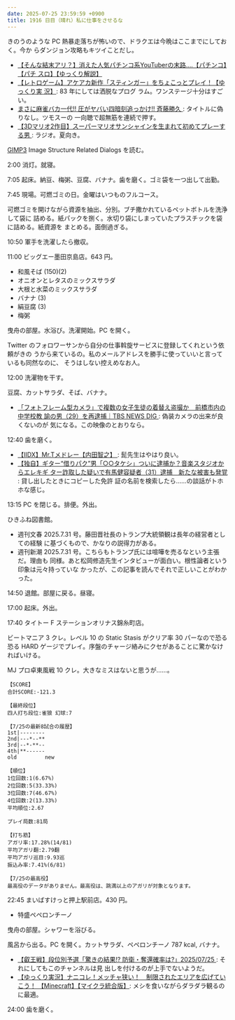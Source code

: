 ```yaml
---
date: 2025-07-25 23:59:59 +0900
title: 1916 日目（晴れ）私に仕事をさせるな
---
```


きのうのような PC 熱暴走落ちが怖いので、ドラクエは今晩はここまでにしておく。今か
らダンジョン攻略もキツイことだし。

* [【そんな結末アリ？】消えた人気パチンコ系YouTuberの末路....【パチンコ】【パチ
  スロ】【ゆっくり解説】](https://www.youtube.com/watch?v=jZXKeNU1G0g)
* [【レトロゲーム】アケアカ新作「スティンガー」をちょこっとプレイ！【ゆっくり実
  況】](https://www.youtube.com/watch?v=yWBnFWG68rY): 83 年にしては洒脱なプログ
  ラム。ワンステージ十分はすごい。
* [まさに麻雀バカ一代!! 圧がヤバい四暗刻追っかけ!! 斉藤勝久
  ](https://www.youtube.com/watch?v=26-jNx9DOpU): タイトルに偽りなし。ツモスーの
  一向聴で超無筋を連続で押す。
* [【3Dマリオ2作目】スーパーマリオサンシャインを生まれて初めてプレーする男
  ](https://www.youtube.com/watch?v=RlL0IpYPdAI): ラジオ。夏向き。

[GIMP3] Image Structure Related Dialogs を読む。

2:00 消灯。就寝。

7:05 起床。納豆、梅粥、豆腐、バナナ。歯を磨く。ゴミ袋を一つ出して出勤。

7:45 現場。可燃ゴミの日。金曜はいつものフルコース。

可燃ゴミを開けながら資源を抽出、分別。ブチ撒かれているペットボトルを洗浄して袋に
詰める。紙パックを捌く。水切り袋にしまっていたプラスチックを袋に詰める。紙資源を
まとめる。面倒過ぎる。

10:50 軍手を洗濯したら撤収。

11:00 ビッグエー墨田京島店。643 円。

* 和風そば (150)(2)
* オニオンとレタスのミックスサラダ
* 大根と水菜のミックスサラダ
* バナナ (3)
* 絹豆腐 (3)
* 梅粥

曳舟の部屋。水浴び。洗濯開始。PC を開く。

Twitter のフォロワーサンから自分の仕事斡旋サービスに登録してくれという依頼がきの
うから来ているの。私のメールアドレスを勝手に使っていいと言っているも同然なのに、
そうはしない控えめなお人。

12:00 洗濯物を干す。

豆腐、カットサラダ、そば、バナナ。

* [「フォトフレーム型カメラ」で複数の女子生徒の着替え盗撮か　前橋市内の中学校教
  諭の男（29）を再逮捕｜TBS NEWS DIG
  ](https://www.youtube.com/watch?v=Be_V620_9yc): 偽装カメラの出来が良くないのが
  気になる。この映像のとおりなら。

12:40 歯を磨く。

* [【IIDX】Mr.Tメドレー【内田智之】
  ](https://www.youtube.com/watch?v=Q1dGy1_7z74): 髭先生はやはり良い。
* [【独自】ギター“借りパク”男「○○タケシ」ついに逮捕か？音楽スタジオからエレキギ
  ター詐取した疑いで有馬健容疑者（31）逮捕　新たな被害も発覚
  ](https://www.youtube.com/watch?v=X9lCJcVHVs0): 貸し出したときにコピーした免許
  証の名前を検索したら……の談話がトホホな感じ。

13:15 PC を閉じる。排便。外出。

ひきふね図書館。

* 週刊文春 2025.7.31 号。藤田晋社長のトランプ大統領観は長年の経営者としての経験
  に基づくもので、かなりの説得力がある。
* 週刊新潮 2025.7.31 号。こちらもトランプ氏には喧嘩を売るなという主張だ。理由も
  同様。あと松岡修造先生インタビューが面白い。根性論者という印象は元々持っていな
  かったが、この記事を読んでそれで正しいことがわかった。

14:50 退館。部屋に戻る。昼寝。

17:00 起床。外出。

17:40 タイトー F ステーションオリナス錦糸町店。

ビートマニア 3 クレ。レベル 10 の Static Stasis がクリア率 30 パーなので恐る恐る
HARD ゲージでプレイ。序盤のチャージ絡みにクセがあることに驚かなければいける。

MJ プロ卓東風戦 10 クレ。大きなミスはないと思うが……。

```text
【SCORE】
合計SCORE:-121.3

【最終段位】
四人打ち段位:雀狼 幻球:7

【7/25の最新8試合の履歴】
1st|--------
2nd|---*--**
3rd|--*-**--
4th|**------
old         new

【順位】
1位回数:1(6.67%)
2位回数:5(33.33%)
3位回数:7(46.67%)
4位回数:2(13.33%)
平均順位:2.67

プレイ局数:81局

【打ち筋】
アガリ率:17.28%(14/81)
平均アガリ翻:2.79翻
平均アガリ巡目:9.93巡
振込み率:7.41%(6/81)

【7/25の最高役】
最高役のデータがありません。最高役は、跳満以上のアガリが対象となります。
```

22:45 まいばすけっと押上駅前店。430 円。

* 特盛ペペロンチーノ

曳舟の部屋。シャワーを浴びる。

風呂から出る。PC を開く。カットサラダ、ペペロンチーノ 787 kcal, バナナ。

* [【叡王戦】段位別予選「驚きの結果!? 防衛・奪還確率は?」2025/07/25
  ](https://www.youtube.com/watch?v=0rkpsJ0esSA): それにしてもこのチャンネルは見
  出しを付けるのが上手でないようだ。
* [【ゆっくり実況】ナニコレ！メッチャ狭い！　制限されたエリアを広げていこう！
  【Minecraft】【マイクラ統合版】](https://www.youtube.com/watch?v=PH4vRvnsq2I):
  メシを食いながらダラダラ観るのに最適。

24:00 歯を磨く。

[GIMP3]: <https://docs.gimp.org/3.0/en/>
